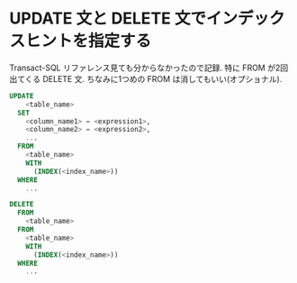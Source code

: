 # UPDATE 文と DELETE 文でインデックスヒントを指定する

Transact-SQL リファレンス見ても分からなかったので記録. 特に FROM が2回出てくる DELETE 文. ちなみに1つめの FROM は消してもいい(オプショナル).

```sql
UPDATE
    <table_name>
  SET
    <column_name1> = <expression1>,
    <column_name2> = <expression2>,
    ...
  FROM
    <table_name>
    WITH
      (INDEX(<index_name>))
  WHERE
    ...

DELETE
  FROM
    <table_name>
  FROM
    <table_name>
    WITH
      (INDEX(<index_name>))
  WHERE
    ...
```
